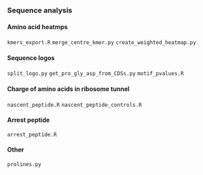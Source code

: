 ### Sequence analysis

#### Amino acid heatmps
`kmers_export.R`
`merge_centre_kmer.py`
`create_weighted_heatmap.py`

#### Sequence logos
`split_logo.py`
`get_pro_gly_asp_from_CDSs.py`
`motif_pvalues.R`

#### Charge of amino acids in ribosome tunnel
`nascent_peptide.R`
`nascent_peptide_controls.R`

#### Arrest peptide
`arrest_peptide.R`

#### Other
`prolines.py`


